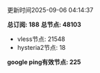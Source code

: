 更新时间2025-09-06 04:14:37

**总订阅: 188**
**总节点: 48103**
- vless节点: 21548
- hysteria2节点: 18

**google ping有效节点: 225**
